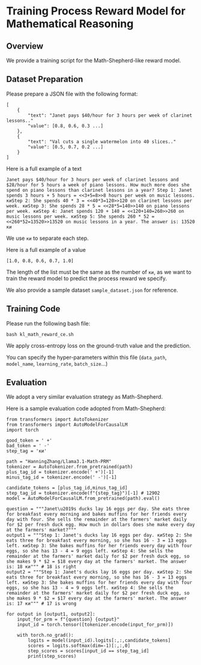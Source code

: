 # Training Process Reward Model for Mathematical Reasoning

## Overview

We provide a training script for the Math-Shepherd-like reward model.

## Dataset Preparation
Please prepare a JSON file with the following format:
```
[
    {
        "text": "Janet pays $40/hour for 3 hours per week of clarinet lessons.."    
        "value": [0.8, 0.6, 0.3 ...]
    },
    {
        "text": "Val cuts a single watermelon into 40 slices.."    
        "value": [0.5, 0.7, 0.2 ...]
    }
]
```
Here is a full example of a text
```
Janet pays $40/hour for 3 hours per week of clarinet lessons and $28/hour for 5 hours a week of piano lessons. How much more does she spend on piano lessons than clarinet lessons in a year? Step 1: Janet spends 3 hours + 5 hours = <<3+5=8>>8 hours per week on music lessons. киStep 2: She spends 40 * 3 = <<40*3=120>>120 on clarinet lessons per week. киStep 3: She spends 28 * 5 = <<28*5=140>>140 on piano lessons per week. киStep 4: Janet spends 120 + 140 = <<120+140=260>>260 on music lessons per week. киStep 5: She spends 260 * 52 = <<260*52=13520>>13520 on music lessons in a year. The answer is: 13520 ки
```
We use `ки` to separate each step.

Here is a full example of a value
```
[1.0, 0.8, 0.6, 0.7, 1.0]
```
The length of the list must be the same as the number of `ки`, as we want to train the reward model to predict the process reward we specify.

We also provide a sample dataset `sample_dataset.json` for reference.

## Training Code

Please run the following bash file:
```
bash kl_math_reward_ce.sh
```
We apply cross-entropy loss on the ground-truth value and the prediction.

You can specify the hyper-parameters within this file (`data_path`, `model_name`, `learning_rate`, `batch_size`...)


## Evaluation

We adopt a very similar evaluation strategy as Math-Shepherd. 

Here is a sample evaluation code adopted from Math-Shepherd:
```
from transformers import AutoTokenizer
from transformers import AutoModelForCausalLM
import torch

good_token = ' +'
bad_token = ' -'
step_tag = 'ки'

path = "HanningZhang/Llama3.1-Math-PRM"
tokenizer = AutoTokenizer.from_pretrained(path)
plus_tag_id = tokenizer.encode(' +')[-1]
minus_tag_id = tokenizer.encode(' -')[-1]

candidate_tokens = [plus_tag_id,minus_tag_id]
step_tag_id = tokenizer.encode(f"{step_tag}")[-1] # 12902
model = AutoModelForCausalLM.from_pretrained(path).eval()

question = """Janet\u2019s ducks lay 16 eggs per day. She eats three for breakfast every morning and bakes muffins for her friends every day with four. She sells the remainder at the farmers' market daily for $2 per fresh duck egg. How much in dollars does she make every day at the farmers' market?"""
output1 = """Step 1: Janet's ducks lay 16 eggs per day. киStep 2: She eats three for breakfast every morning, so she has 16 - 3 = 13 eggs left. киStep 3: She bakes muffins for her friends every day with four eggs, so she has 13 - 4 = 9 eggs left. киStep 4: She sells the remainder at the farmers' market daily for $2 per fresh duck egg, so she makes 9 * $2 = $18 every day at the farmers' market. The answer is: 18 ки""" # 18 is right
output2 = """Step 1: Janet's ducks lay 16 eggs per day. киStep 2: She eats three for breakfast every morning, so she has 16 - 3 = 13 eggs left. киStep 3: She bakes muffins for her friends every day with four eggs, so she has 13 - 4 = 9 eggs left. киStep 4: She sells the remainder at the farmers' market daily for $2 per fresh duck egg, so she makes 9 * $2 = $17 every day at the farmers' market. The answer is: 17 ки""" # 17 is wrong

for output in [output1, output2]:
    input_for_prm = f"{question} {output}"
    input_id = torch.tensor([tokenizer.encode(input_for_prm)])

    with torch.no_grad():
        logits = model(input_id).logits[:,:,candidate_tokens]
        scores = logits.softmax(dim=-1)[:,:,0] 
        step_scores = scores[input_id == step_tag_id]
        print(step_scores)


```

